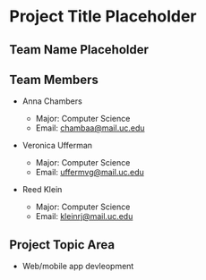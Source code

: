 # Project Title Placeholder
## Team Name Placeholder

## Team Members
* Anna Chambers
    * Major: Computer Science
    * Email: chambaa@mail.uc.edu

* Veronica Ufferman
    * Major: Computer Science
    * Email: uffermvg@mail.uc.edu

* Reed Klein
    * Major: Computer Science
    * Email: kleinrj@mail.uc.edu

## Project Topic Area
* Web/mobile app devleopment
